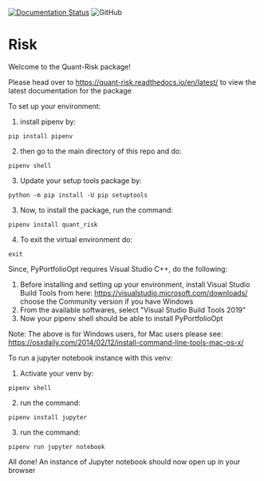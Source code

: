 [![Documentation Status](https://readthedocs.org/projects/quant-risk/badge/?version=latest)](https://quant-risk.readthedocs.io/en/latest/?badge=latest) ![GitHub](https://img.shields.io/github/license/QAM-ATC/Risk)
# Risk
Welcome to the Quant-Risk package!

Please head over to https://quant-risk.readthedocs.io/en/latest/ to view the latest documentation for the package

To set up your environment:
1. install pipenv by:
``` {python}
pip install pipenv
```
2. then go to the main directory of this repo and do:
``` {python}
pipenv shell
```
3. Update your setup tools package by:
```{python}
python -m pip install -U pip setuptools
```
3. Now, to install the package, run the command:
``` {python}
pipenv install quant_risk
```
4. To exit the virtual environment do:
``` {python}
exit
```

Since, PyPortfolioOpt requires  Visual Studio C++, do the following:
1. Before installing and setting up your environment, install Visual Studio Build Tools from here: https://visualstudio.microsoft.com/downloads/
choose the Community version if you have Windows
2. From the available softwares, select "Visual Studio Build Tools 2019"
3. Now your pipenv shell should be able to install PyPortfolioOpt

Note: The above is for Windows users, for Mac users please see: https://osxdaily.com/2014/02/12/install-command-line-tools-mac-os-x/

To run a jupyter notebook instance with this venv:
1. Activate your venv by:
``` {python}
pipenv shell
```
2. run the command:
``` {python}
pipenv install jupyter
```
3. run the command:
``` {python}
pipenv run jupyter notebook
```
All done!
An instance of Jupyter notebook should now open up in your browser

